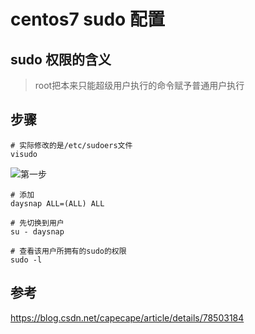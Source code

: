 
# centos7 sudo 配置

## sudo 权限的含义

> root把本来只能超级用户执行的命令赋予普通用户执行

## 步骤

```
# 实际修改的是/etc/sudoers文件
visudo
```
![第一步](images/20171110201529022.png)


```
# 添加
daysnap ALL=(ALL) ALL
```

```
# 先切换到用户
su - daysnap
```

```
# 查看该用户所拥有的sudo的权限
sudo -l
```


## 参考

https://blog.csdn.net/capecape/article/details/78503184
